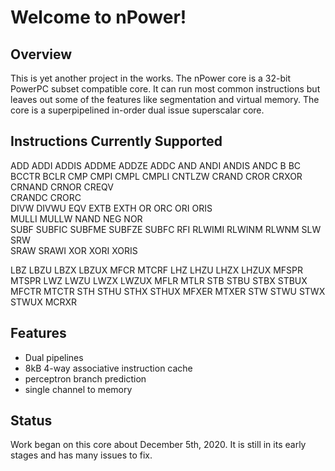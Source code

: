 # Welcome to nPower!

## Overview
This is yet another project in the works.
The nPower core is a 32-bit PowerPC subset compatible core. It can run most common instructions but leaves out some of the features like segmentation and virtual memory.
The core is a superpipelined in-order dual issue superscalar core.

## Instructions Currently Supported
ADD   ADDI  ADDIS   ADDME   ADDZE   ADDC
AND   ANDI  ANDIS   ANDC
B     BC    BCCTR   BCLR
CMP   CMPI  CMPL    CMPLI
CNTLZW
CRAND CROR  CRXOR                      
CRNAND CRNOR CREQV                     
CRANDC  CRORC                          
DIVW  DIVWU
EQV   EXTB  EXTH
OR    ORC   ORI   ORIS    
MULLI MULLW
NAND  NEG   NOR           
SUBF  SUBFIC  SUBFME  SUBFZE  SUBFC
RFI   RLWIMI RLWINM RLWNM
SLW   SRW  
SRAW  SRAWI
XOR   XORI  XORIS   

LBZ   LBZU  LBZX  LBZUX   MFCR    MTCRF
LHZ   LHZU  LHZX  LHZUX   MFSPR   MTSPR
LWZ   LWZU  LWZX  LWZUX   MFLR    MTLR 
STB   STBU  STBX  STBUX   MFCTR   MTCTR
STH   STHU  STHX  STHUX   MFXER   MTXER
STW   STWU  STWX  STWUX   MCRXR        

## Features
* Dual pipelines
* 8kB 4-way associative instruction cache
* perceptron branch prediction
* single channel to memory

## Status
Work began on this core about December 5th, 2020. It is still in its early stages and has many issues to fix.
